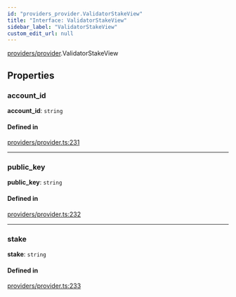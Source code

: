 ```yaml
---
id: "providers_provider.ValidatorStakeView"
title: "Interface: ValidatorStakeView"
sidebar_label: "ValidatorStakeView"
custom_edit_url: null
---
```


[providers/provider](../modules/providers_provider.md).ValidatorStakeView

## Properties

### account\_id

 **account\_id**: `string`

#### Defined in

[providers/provider.ts:231](https://github.com/near/near-api-js/blob/ef6d7fbf/packages/near-api-js/src/providers/provider.ts#L231)

___

### public\_key

 **public\_key**: `string`

#### Defined in

[providers/provider.ts:232](https://github.com/near/near-api-js/blob/ef6d7fbf/packages/near-api-js/src/providers/provider.ts#L232)

___

### stake

 **stake**: `string`

#### Defined in

[providers/provider.ts:233](https://github.com/near/near-api-js/blob/ef6d7fbf/packages/near-api-js/src/providers/provider.ts#L233)

